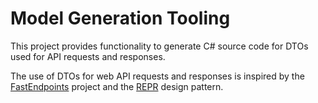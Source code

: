 ﻿# Model Generation Tooling

This project provides functionality to generate C# source code for DTOs used for API requests and responses.

The use of DTOs for web API requests and responses is inspired by the [FastEndpoints](https://fast-endpoints.com) project and the [REPR](https://deviq.com/design-patterns/repr-design-pattern) design pattern.
